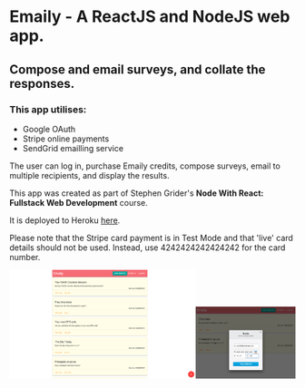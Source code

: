 # Emaily - A ReactJS and NodeJS web app.

## Compose and email surveys, and collate the responses.

### This app utilises:

- Google OAuth
- Stripe online payments
- SendGrid emailling service

The user can log in, purchase Emaily credits, compose surveys, email to multiple recipients, and display the results.

This app was created as part of Stephen Grider's **Node With React: Fullstack Web Development** course.

It is deployed to Heroku [here](https://floating-basin-29635.herokuapp.com/).  

Please note that the Stripe card payment is in Test Mode and that 'live' card details should not be used. Instead, use 4242424242424242 for the card number.

<img src="https://github.com/davidrawson/React-Emailer/blob/master/server/images/dashboard%20screenshot.png" width="65%"></img><img src="https://github.com/davidrawson/React-Emailer/blob/master/server/images/Stripe%20screenshot.png" width="35%"></img>
